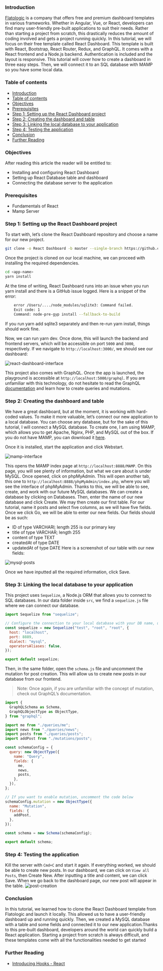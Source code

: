 ### Introduction

[Flatologic](https://flatlogic.com/) is a company that offers free and premium dashboard templates in various frameworks. Whether in Angular, Vue, or React, developers can find many user-friendly pre-built applications to suit their needs. Rather than starting a project from scratch, this drastically reduces the amount of coding involved and gets a project running quickly. In this tutorial, we will focus on their free template called React Dashboard. This template is built with React, Bootstrap, React Router, Redux, and GraphQL. It comes with a React frontend and a Node.js backend. Authentication is included and the layout is responsive. This tutorial will cover how to create a dashboard in three easy steps. Then, we will connect it to an SQL database with MAMP so you have some local data.

### Table of contents

- [Introduction](#introduction)
- [Table of contents](#table-of-contents)
- [Objectives](#objectives)
- [Prerequisites](#prerequisites)
- [Step 1: Setting up the React Dashboard project](#step-1-setting-up-the-react-dashboard-project)
- [Step 2: Creating the dashboard and table](#step-2-creating-the-dashboard-and-table)
- [Step 3: Linking the local database to your application](#step-3-linking-the-local-database-to-your-application)
- [Step 4: Testing the application](#step-4-testing-the-application)
- [Conclusion](#conclusion)
- [Further Reading](#further-reading)

### Objectives

After reading this article the reader will be entitled to:

- Installing and configuring React Dashboard
- Setting up React Database table and dashboard
- Connecting the database server to the application

### Prerequisites

- Fundamentals of React
- Mamp Server

### Step 1: Setting up the React Dashboard project

To start with, let’s clone the React Dashboard repository and choose a name for our new project.

```bash
git clone -o React Dashboard -b master --single-branch https://github.com/flatlogic/React Dashboard.git <app-name>
```

Once the project is cloned on our local machine, we can proceed with installing the required dependencies.

```bash
cd <app-name>
yarn install
```

At the time of writing, React Dashboard runs into an issue when you run yarn install and there is a GitHub issue logged. Here is a snippet of the error:

```bash
    error /Users/..../node_modules/sqlite3: Command failed.
    Exit code: 1
    Command: node-pre-gyp install --fallback-to-build
```

If you run yarn add sqlite3 separately and then re-run yarn install, things should work fine.

Now, we can run yarn dev. Once done, this will launch the backend and frontend servers, which will be accessible on port `5000` and `3000`, respectively. If we navigate to `http://localhost:3000/`, we should see our dashboard:

![react-dashboard-interface](/engineering-education/creating-dashboards-in-react-using-react-dashboards/react-dashboard-interface.png)

This project also comes with GraphQL. Once the app is launched, the playground is accessible at `http://localhost:5000/graphql`. If you are unfamiliar with this technology, do not hesitate to read the GraphQL [documentation](https://graphql.org/) and learn how to create queries and mutations.

### Step 2: Creating the dashboard and table

We have a great dashboard, but at the moment, it is working with hard-coded values. To make it more valuable, let’s connect our new application to a local database. You can choose any database, but for the sake of this tutorial, I will connect a MySQL database. To create one, I am using MAMP, which allows you to get Apache, Nginx, PHP, and MySQL out of the box. If you do not have MAMP, you can download it [here](https://mamp.info/en/downloads/).

Once it is installed, start the application and click Webstart.

![mamp-interface](/engineering-education/creating-dashboards-in-react-using-react-dashboards/mamp-interface.png)

This opens the MAMP index page at `http://localhost:8888/MAMP`. On this page, you will see plenty of information, but what we care about is under MySQL. Once opened, click on phpMyAdmin. This will open another tab, this one to `http://localhost:8888/phpMyAdmin/index.php`, where you will see the interface of phpMyAdmin. Thanks to this, we will be able to see, create, and work with our future MySQL databases. We can create a database by clicking on Databases. Then, enter the name of our new database and click Create. We may then create our first table. For our tutorial, name it posts and select five columns, as we will have five fields. Once we click Go, we will be able to enter our new fields. Our fields should be as such:

- ID of type VARCHARl; length 255 is our primary key
- title of type VARCHAR; length 255
- content of type TEXT
- createdAt of type DATE
- updatedAt of type DATE
  Here is a screenshot of our table with our new fields:

![mysql-posts](/engineering-education/creating-dashboards-in-react-using-react-dashboards/mysql-posts.png)

Once we have inputted all the required information, click Save.

### Step 3: Linking the local database to your application

This project uses `Sequelize`, a Node.js ORM that allows you to connect to SQL databases. In our data folder inside `src`, we find a `sequelize.js` file where we can connect our database.

```javascript
import Sequelize from "sequelize";

// Configure the connection to your local database with your DB name, username, password and the port on which your DB runs.
const sequelize = new Sequelize("test", "root", "root", {
  host: "localhost",
  port: 8889,
  dialect: "mysql",
  operatorsAliases: false,
});

export default sequelize;
```

Then, in the same folder, open the `schema.js` file and uncomment the mutation for post creation. This will allow us to create new posts in our database from our frontend.

> Note: Once again, if you are unfamiliar with the concept of mutation, check out GraphQL’s documentation.

```javascript
import {
  GraphQLSchema as Schema,
  GraphQLObjectType as ObjectType,
} from "graphql";

import me from "./queries/me";
import news from "./queries/news";
import posts from "./queries/posts";
import addPost from "./mutations/posts";

const schemaConfig = {
  query: new ObjectType({
    name: "Query",
    fields: {
      me,
      news,
      posts,
    },
  }),
};

// If you want to enable mutation, uncomment the code below
schemaConfig.mutation = new ObjectType({
  name: "Mutation",
  fields: {
    addPost,
  },
});

const schema = new Schema(schemaConfig);

export default schema;
```

### Step 4: Testing the application

Kill the server with `Cmd+C` and start it again. If everything worked, we should be able to create new posts. In our dashboard, we can click on `View all Posts`, then Create New. After inputting a title and content, we can click Save. When we go back to the dashboard page, our new post will appear in the table.
![post-creation](/engineering-education/creating-dashboards-in-react-using-react-dashboards/post-creation.png)

### Conclusion

In this tutorial, we learned how to clone the React Dashboard template from Flatologic and launch it locally. This allowed us to have a user-friendly dashboard up and running quickly. Then, we created a MySQL database with a table and some fields and connected it to our new application.Thanks to this pre-built dashboard, developers around the world can quickly build a React application. Starting a project from scratch is always difficult, and these templates come with all the functionalities needed to get started

### Further Reading

- [Introducing Hooks - React](https://reactjs.org/docs/hooks-intro.html)
